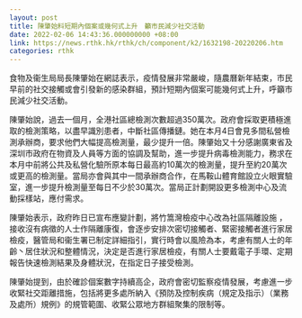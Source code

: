 ```yaml
---
layout: post
title: 陳肇始料短期內個案或幾何式上升　籲市民減少社交活動
date: 2022-02-06 14:43:36.000000000 +08:00
link: https://news.rthk.hk/rthk/ch/component/k2/1632198-20220206.htm
categories: rthk
---
```


食物及衞生局局長陳肇始在網誌表示，疫情發展非常嚴峻，隨農曆新年結束，市民早前的社交接觸或會引發新的感染群組，預計短期內個案可能幾何式上升，呼籲市民減少社交活動。

陳肇始說，過去一個月，全港社區總檢測次數超過350萬次。政府會採取更積極進取的檢測策略，以盡早識別患者，中斷社區傳播鏈。她在本月4日會見多間私營檢測承辦商，要求他們大幅提高檢測量，最少提升一倍。陳肇始又十分感謝廣東省及深圳市政府在物資及人員等方面的協調及幫助，進一步提升病毒檢測能力，務求在本月中前將公共及私營化驗所原本每日最高約10萬次的檢測量，提升至約20萬次或更高的檢測量。當局亦會與其中一間承辦商合作，在馬鞍山體育館設立火眼實驗室，進一步提升檢測量至每日不少於30萬次。當局正計劃開設更多檢測中心及流動採樣站，應付需求。

陳肇始表示，政府昨日已宣布應變計劃，將竹篙灣檢疫中心改為社區隔離設施 ，接收沒有病徵的人士作隔離康復，會逐步安排次密切接觸者、緊密接觸者進行家居檢疫，醫管局和衞生署已制定詳細指引，實行時會以風險為本，考慮有關人士的年齡丶居住狀況和整體情況，決定是否進行家居檢疫，有關人士要戴電子手環、定期報告快速檢測結果及身體狀況，在指定日子接受檢測。

陳肇始提到，由於確診個案數字持續高企，政府會密切監察疫情發展，考慮進一步收緊社交距離措施，包括將更多處所納入《預防及控制疾病（規定及指示）（業務及處所）規例》的規管範圍、收緊公眾地方群組聚集的限制等。

